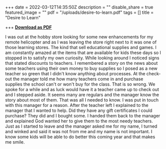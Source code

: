 +++
date = 2022-03-12T14:35:50Z
description = ""
disable_share = true
featured_image = ""
pdf = "/uploads/desire-to-learn.pdf"
tags = []
title = "Desire to Learn"

+++
[**Download as PDF**](/uploads/desire-to-learn.pdf)

I was out at the hobby store looking for some new enhancements for my remote helicopter and as I was leaving the store right next to it was one of those learning stores. The kind that sell educational supplies and games. I am constantly amazed at the items that are available for kids these days so I stopped in to satisfy my own curiosity. While looking around I noticed signs that stated discounts to teachers. I remembered a story on the news about some teachers using their own money to buy supplies so I posed as a new teacher so green that I didn't know anything about processes. At the check-out the manager told me how many teachers come in and purchase supplies the school can't or won't buy for the class. That is so wrong. We spoke for a while and as luck would have it a teacher came up to check out and I stepped aside. It seems many are regulars and the manager know the story about most of them. That was all I needed to know. I was put in touch with this manager for a reason. After the teacher left I explained to the manager that I wanted to help. Did they have any gift certificates I could purchase? They did and I bought some. I handed them back to the manager and explained God wanted her to give them to the most needy teachers. Just as I started to leave and the manager asked me for my name, I turned and winked and said it was not from me and my name is not important. I know some kids will be able to do better this coming year and that makes me smile.